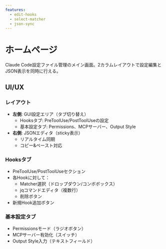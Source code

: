 ```yaml
---
features:
  - edit-hooks
  - select-matcher
  - json-sync
---
```


# ホームページ

Claude Code設定ファイル管理のメイン画面。2カラムレイアウトで設定編集とJSON表示を同時に行える。

## UI/UX

### レイアウト
- **左側**: GUI設定エリア（タブ切り替え）
  - Hooksタブ: PreToolUse/PostToolUseの設定
  - 基本設定タブ: Permissions、MCPサーバー、Output Style
- **右側**: JSONエディタ（sticky表示）
  - リアルタイム同期
  - コピー&ペースト対応

### Hooksタブ
- PreToolUse/PostToolUseセクション
- 各Hookに対して：
  - Matcher選択（ドロップダウン/コンボボックス）
  - jqコマンドエディタ（複数行）
  - 削除ボタン
- 新規Hook追加ボタン

### 基本設定タブ
- Permissionsモード（ラジオボタン）
- MCPサーバー有効化（スイッチ）
- Output Style入力（テキストフィールド）